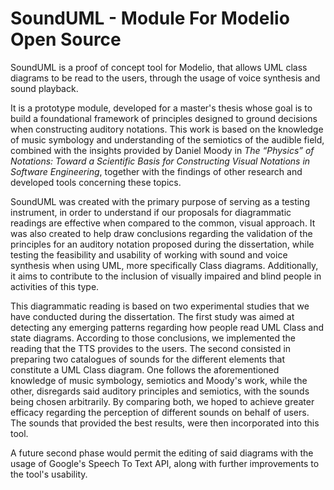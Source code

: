# SoundUML - Module For Modelio Open Source

SoundUML is a proof of concept tool for Modelio, that allows UML class diagrams to be read to the users, through the usage of voice synthesis and sound playback.

It is a prototype module, developed for a master's thesis whose goal is to build a foundational framework of principles designed to ground decisions when constructing auditory notations. This work is based on the knowledge of music symbology and understanding of the semiotics of the audible field, combined with the insights provided by Daniel Moody in *The “Physics” of Notations: Toward a Scientific Basis for Constructing Visual Notations in Software Engineering*, together with the findings of other research and developed tools concerning these topics. 

SoundUML was created with the primary purpose of serving as a testing instrument, in order to understand if our proposals for diagrammatic readings are effective when compared to the common, visual approach. It was also created to help draw conclusions regarding the validation of the principles for an auditory notation proposed during the dissertation, while testing the feasibility and usability of working with sound and voice synthesis when using UML, more specifically Class diagrams. Additionally, it aims to contribute to the inclusion of visually impaired and blind people in activities of this type.   

This diagrammatic reading is based on two experimental studies that we have conducted during the dissertation. The first study was aimed at detecting any emerging patterns regarding how people read UML Class and state diagrams. According to those conclusions, we implemented the reading that the TTS provides to the users. The second consisted in preparing two catalogues of sounds for the different elements that constitute a UML Class diagram. One follows the aforementioned knowledge of music symbology, semiotics and Moody's work, while the other, disregards said auditory principles and semiotics, with the sounds being chosen arbitrarily. By comparing both, we hoped to achieve greater efficacy regarding the perception of different sounds on behalf of users. The sounds that provided the best results, were then incorporated into this tool.


A future second phase would permit the editing of said diagrams with the usage of Google's Speech To Text API, along with further improvements to the tool's usability.

